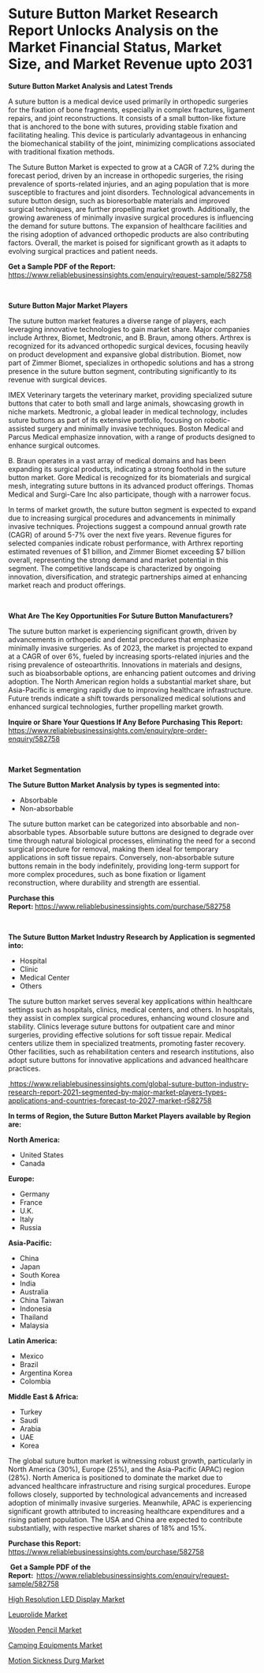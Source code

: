 <p><h1>Suture Button Market Research Report Unlocks Analysis on the Market Financial Status, Market Size, and Market Revenue upto 2031</h1></p><p><strong>Suture Button Market Analysis and Latest Trends</strong></p>
<p><p>A suture button is a medical device used primarily in orthopedic surgeries for the fixation of bone fragments, especially in complex fractures, ligament repairs, and joint reconstructions. It consists of a small button-like fixture that is anchored to the bone with sutures, providing stable fixation and facilitating healing. This device is particularly advantageous in enhancing the biomechanical stability of the joint, minimizing complications associated with traditional fixation methods.</p><p>The Suture Button Market is expected to grow at a CAGR of 7.2% during the forecast period, driven by an increase in orthopedic surgeries, the rising prevalence of sports-related injuries, and an aging population that is more susceptible to fractures and joint disorders. Technological advancements in suture button design, such as bioresorbable materials and improved surgical techniques, are further propelling market growth. Additionally, the growing awareness of minimally invasive surgical procedures is influencing the demand for suture buttons. The expansion of healthcare facilities and the rising adoption of advanced orthopedic products are also contributing factors. Overall, the market is poised for significant growth as it adapts to evolving surgical practices and patient needs.</p></p>
<p><strong>Get a Sample PDF of the Report:&nbsp;</strong> <a href="https://www.reliablebusinessinsights.com/enquiry/request-sample/582758?utm_campaign=41&utm_medium=2&utm_source=Github&utm_content=ia&utm_term=03102024&utm_id=suture-button">https://www.reliablebusinessinsights.com/enquiry/request-sample/582758</a></p>
<p>&nbsp;</p>
<p><strong>Suture Button Major Market Players</strong></p>
<p><p>The suture button market features a diverse range of players, each leveraging innovative technologies to gain market share. Major companies include Arthrex, Biomet, Medtronic, and B. Braun, among others. Arthrex is recognized for its advanced orthopedic surgical devices, focusing heavily on product development and expansive global distribution. Biomet, now part of Zimmer Biomet, specializes in orthopedic solutions and has a strong presence in the suture button segment, contributing significantly to its revenue with surgical devices.</p><p>IMEX Veterinary targets the veterinary market, providing specialized suture buttons that cater to both small and large animals, showcasing growth in niche markets. Medtronic, a global leader in medical technology, includes suture buttons as part of its extensive portfolio, focusing on robotic-assisted surgery and minimally invasive techniques. Boston Medical and Parcus Medical emphasize innovation, with a range of products designed to enhance surgical outcomes.</p><p>B. Braun operates in a vast array of medical domains and has been expanding its surgical products, indicating a strong foothold in the suture button market. Gore Medical is recognized for its biomaterials and surgical mesh, integrating suture buttons in its advanced product offerings. Thomas Medical and Surgi-Care Inc also participate, though with a narrower focus.</p><p>In terms of market growth, the suture button segment is expected to expand due to increasing surgical procedures and advancements in minimally invasive techniques. Projections suggest a compound annual growth rate (CAGR) of around 5-7% over the next five years. Revenue figures for selected companies indicate robust performance, with Arthrex reporting estimated revenues of $1 billion, and Zimmer Biomet exceeding $7 billion overall, representing the strong demand and market potential in this segment. The competitive landscape is characterized by ongoing innovation, diversification, and strategic partnerships aimed at enhancing market reach and product offerings.</p></p>
<p>&nbsp;</p>
<p><strong>What Are The Key Opportunities For Suture Button Manufacturers?</strong></p>
<p><p>The suture button market is experiencing significant growth, driven by advancements in orthopedic and dental procedures that emphasize minimally invasive surgeries. As of 2023, the market is projected to expand at a CAGR of over 6%, fueled by increasing sports-related injuries and the rising prevalence of osteoarthritis. Innovations in materials and designs, such as bioabsorbable options, are enhancing patient outcomes and driving adoption. The North American region holds a substantial market share, but Asia-Pacific is emerging rapidly due to improving healthcare infrastructure. Future trends indicate a shift towards personalized medical solutions and enhanced surgical technologies, further propelling market growth.</p></p>
<p><strong>Inquire or Share Your Questions If Any Before Purchasing This Report:</strong> <a href="https://www.reliablebusinessinsights.com/enquiry/pre-order-enquiry/582758?utm_campaign=41&utm_medium=2&utm_source=Github&utm_content=ia&utm_term=03102024&utm_id=suture-button">https://www.reliablebusinessinsights.com/enquiry/pre-order-enquiry/582758</a></p>
<p>&nbsp;</p>
<p><strong>Market Segmentation</strong></p>
<p><strong>The Suture Button Market Analysis by types is segmented into:</strong></p>
<p><ul><li>Absorbable</li><li>Non-absorbable</li></ul></p>
<p><p>The suture button market can be categorized into absorbable and non-absorbable types. Absorbable suture buttons are designed to degrade over time through natural biological processes, eliminating the need for a second surgical procedure for removal, making them ideal for temporary applications in soft tissue repairs. Conversely, non-absorbable suture buttons remain in the body indefinitely, providing long-term support for more complex procedures, such as bone fixation or ligament reconstruction, where durability and strength are essential.</p></p>
<p><strong>Purchase this Report:&nbsp;</strong><a href="https://www.reliablebusinessinsights.com/purchase/582758?utm_campaign=41&utm_medium=2&utm_source=Github&utm_content=ia&utm_term=03102024&utm_id=suture-button">https://www.reliablebusinessinsights.com/purchase/582758</a></p>
<p>&nbsp;</p>
<p><strong>The Suture Button Market Industry Research by Application is segmented into:</strong></p>
<p><ul><li>Hospital</li><li>Clinic</li><li>Medical Center</li><li>Others</li></ul></p>
<p><p>The suture button market serves several key applications within healthcare settings such as hospitals, clinics, medical centers, and others. In hospitals, they assist in complex surgical procedures, enhancing wound closure and stability. Clinics leverage suture buttons for outpatient care and minor surgeries, providing effective solutions for soft tissue repair. Medical centers utilize them in specialized treatments, promoting faster recovery. Other facilities, such as rehabilitation centers and research institutions, also adopt suture buttons for innovative applications and advanced healthcare practices.</p></p>
<p><a href="https://www.reliablebusinessinsights.com/global-suture-button-industry-research-report-2021-segmented-by-major-market-players-types-applications-and-countries-forecast-to-2027-market-r582758?utm_campaign=41&utm_medium=2&utm_source=Github&utm_content=ia&utm_term=03102024&utm_id=suture-button">&nbsp;https://www.reliablebusinessinsights.com/global-suture-button-industry-research-report-2021-segmented-by-major-market-players-types-applications-and-countries-forecast-to-2027-market-r582758</a></p>
<p><strong>In terms of Region, the Suture Button Market Players available by Region are:</strong></p>
<p>
    <p> <strong> North America: </strong>
        <ul>
            <li>United States</li>
            <li>Canada</li>
        </ul>
        </p> 
    <p> <strong> Europe: </strong>
        <ul>
            <li>Germany</li>
            <li>France</li>
            <li>U.K.</li>
            <li>Italy</li>
            <li>Russia</li>
        </ul>
        </p> 
    <p> <strong> Asia-Pacific: </strong>
        <ul>
            <li>China</li>
            <li>Japan</li>
            <li>South Korea</li>
            <li>India</li>
            <li>Australia</li>
            <li>China Taiwan</li>
            <li>Indonesia</li>
            <li>Thailand</li>
            <li>Malaysia</li>
        </ul>
        </p> 
    <p> <strong> Latin America: </strong>
        <ul>
            <li>Mexico</li>
            <li>Brazil</li>
            <li>Argentina Korea</li>
            <li>Colombia</li>
        </ul>
        </p> 
    <p> <strong> Middle East & Africa: </strong>
        <ul>
            <li>Turkey</li>
            <li>Saudi</li>
            <li>Arabia</li>
            <li>UAE</li>
            <li>Korea</li>
        </ul>
    </p>
    </p>
<p><p>The global suture button market is witnessing robust growth, particularly in North America (30%), Europe (25%), and the Asia-Pacific (APAC) region (28%). North America is positioned to dominate the market due to advanced healthcare infrastructure and rising surgical procedures. Europe follows closely, supported by technological advancements and increased adoption of minimally invasive surgeries. Meanwhile, APAC is experiencing significant growth attributed to increasing healthcare expenditures and a rising patient population. The USA and China are expected to contribute substantially, with respective market shares of 18% and 15%.</p></p>
<p><strong>Purchase this Report: </strong><a href="https://www.reliablebusinessinsights.com/purchase/582758?utm_campaign=41&utm_medium=2&utm_source=Github&utm_content=ia&utm_term=03102024&utm_id=suture-button">https://www.reliablebusinessinsights.com/purchase/582758</a></p>
<p>&nbsp;<strong>Get a Sample PDF of the Report:&nbsp;&nbsp;</strong><a href="https://www.reliablebusinessinsights.com/enquiry/request-sample/582758?utm_campaign=41&utm_medium=2&utm_source=Github&utm_content=ia&utm_term=03102024&utm_id=suture-button">https://www.reliablebusinessinsights.com/enquiry/request-sample/582758</a></p>
<p><strong></strong></p>
<p><p><a href="https://www.linkedin.com/pulse/global-high-resolution-led-display-market-status-2024-m7tec?trackingId=4G3wJ2tfTfy%2FxHau2F4o4Q%3D%3D&utm_campaign=41&utm_medium=2&utm_source=Github&utm_content=ia&utm_term=03102024&utm_id=suture-button">High Resolution LED Display Market</a></p><p><a href="https://github.com/GraceTurner587/Market-Research-Report-List-1/blob/main/leuprolide-market.md?utm_campaign=41&utm_medium=2&utm_source=Github&utm_content=ia&utm_term=03102024&utm_id=suture-button">Leuprolide Market</a></p><p><a href="https://www.linkedin.com/pulse/navigating-global-wooden-pencil-market-from-trends-strategy-yjxxc?trackingId=pzzPzlQ%2BS7%2BC8xHyCrfaKg%3D%3D&utm_campaign=41&utm_medium=2&utm_source=Github&utm_content=ia&utm_term=03102024&utm_id=suture-button">Wooden Pencil Market</a></p><p><a href="https://issuu.com/reportprime-2/docs/camping-equipments-market-size-2030_5a4374114a783c?utm_campaign=41&utm_medium=2&utm_source=Github&utm_content=ia&utm_term=03102024&utm_id=suture-button">Camping Equipments Market</a></p><p><a href="https://github.com/aiko92han/Market-Research-Report-List-1/blob/main/motion-sickness-durg-market.md?utm_campaign=41&utm_medium=2&utm_source=Github&utm_content=ia&utm_term=03102024&utm_id=suture-button">Motion Sickness Durg Market</a></p></p>